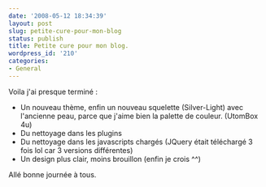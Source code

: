 ```yaml
---
date: '2008-05-12 18:34:39'
layout: post
slug: petite-cure-pour-mon-blog
status: publish
title: Petite cure pour mon blog.
wordpress_id: '210'
categories:
- General
---
```


Voila j'ai presque terminé :


  * Un nouveau thème, enfin un nouveau squelette (Silver-Light) avec l'ancienne peau, parce que j'aime bien la palette de couleur. (UtomBox 4u)
  * Du nettoyage dans les plugins
  * Du nettoyage dans les javascripts chargés (JQuery était téléchargé 3 fois lol car 3 versions différentes)
  * Un design plus clair, moins brouillon (enfin je crois ^^)

Allé bonne journée à tous.
